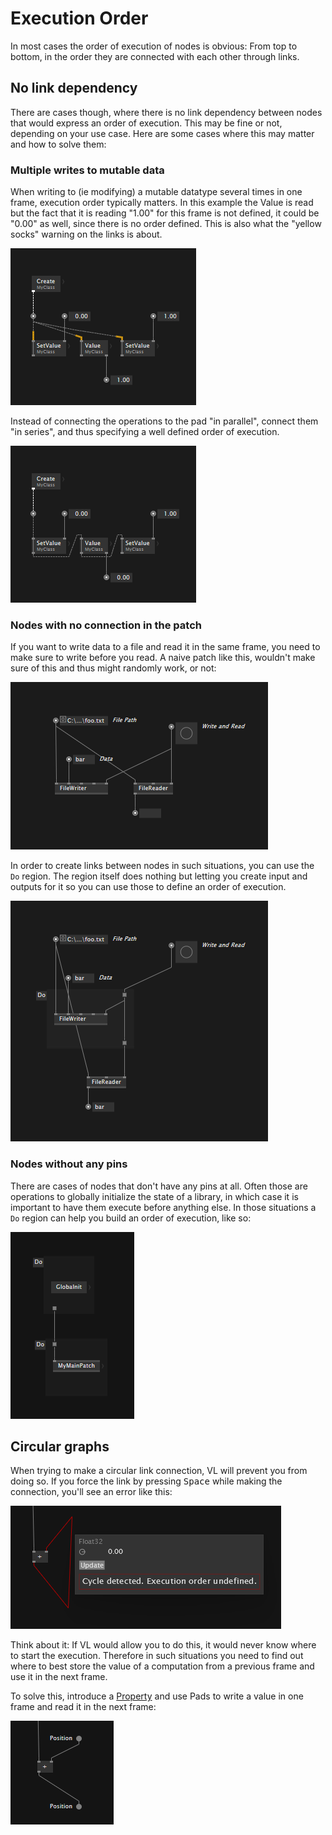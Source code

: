 # Execution Order

In most cases the order of execution of nodes is obvious: From top to bottom, in the order they are connected with each other through links. 

## No link dependency
There are cases though, where there is no link dependency between nodes that would express an order of execution. This may be fine or not, depending on your use case. Here are some cases where this may matter and how to solve them:

### Multiple writes to mutable data

When writing to (ie modifying) a mutable datatype several times in one frame, execution order typically matters. In this example the Value is read but the fact that it is reading "1.00" for this frame is not defined, it could be "0.00" as well, since there is no order defined. This is also what the "yellow socks" warning on the links is about.

![](../../images/language/mutable-undefined-order.png)

Instead of connecting the operations to the pad "in parallel", connect them "in series", and thus specifying a well defined order of execution. 

![](../../images/language/mutable-defined-order.png)

### Nodes with no connection in the patch

If you want to write data to a file and read it in the same frame, you need to make sure to write before you read. A naive patch like this, wouldn't make sure of this and thus might randomly work, or not:

![](../../images/language/writer-reader-undefined.png)

In order to create links between nodes in such situations, you can use the `Do` region. The region itself does nothing but letting you create input and outputs for it so you can use those to define an order of execution.

![](../../images/language/writer-reader-defined.png)

### Nodes without any pins

There are cases of nodes that don't have any pins at all. Often those are operations to globally initialize the state of a library, in which case it is important to have them execute before anything else. In those situations a `Do` region can help you build an order of execution, like so:

![](../../images/language/nodes-without-pins.png)

## Circular graphs

When trying to make a circular link connection, VL will prevent you from doing so. If you force the link by pressing <span class="keyseq"><kbd>Space</kbd></span> while making the connection, you'll see an error like this:

![](../../images/language/cyclic-graph-error.png)

Think about it: If VL would allow you to do this, it would never know where to start the execution. Therefore in such situations you need to find out where to best store the value of a computation from a previous frame and use it in the next frame. 

To solve this, introduce a [Property](properties.md) and use Pads to write a value in one frame and read it in the next frame:

![](../../images/language/property-instead-of-cyclic-graph.png)

